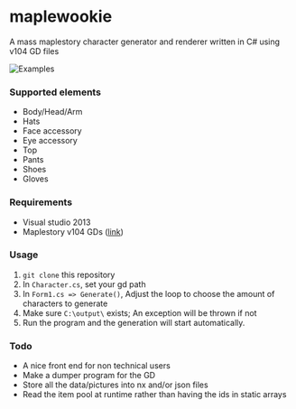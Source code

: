 # maplewookie


A mass maplestory character generator and renderer written in C# using v104 GD files

![Examples](http://i.imgur.com/o5VHvuU.png)

### Supported elements

- Body/Head/Arm
- Hats
- Face accessory
- Eye accessory
- Top
- Pants
- Shoes
- Gloves


### Requirements

- Visual studio 2013
- Maplestory v104 GDs ([link](https://drive.google.com/file/d/0B1BJqPPfhZhdRjNLUFpjbWgxWVk/view?usp=sharing "link"))

### Usage

1. `git clone` this repository
2. In `Character.cs`, set your gd path
3. In `Form1.cs => Generate()`, Adjust the loop to choose the amount of characters to generate
4. Make sure `C:\output\` exists; An exception will be thrown if not
5. Run the program and the generation will start automatically.

### Todo

- A nice front end for non technical users
- Make a dumper program for the GD
- Store all the data/pictures into nx and/or json files
- Read the item pool at runtime rather than having the ids in static arrays